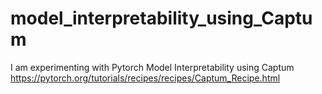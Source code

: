 # model_interpretability_using_Captum
I am experimenting with Pytorch Model Interpretability using Captum https://pytorch.org/tutorials/recipes/recipes/Captum_Recipe.html
